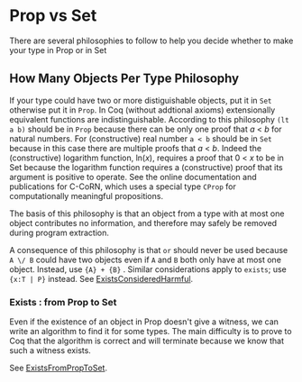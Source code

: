 Prop vs Set
===========

There are several philosophies to follow to help you decide whether to make your type in Prop or in Set

How Many Objects Per Type Philosophy
------------------------------------

If your type could have two or more distiguishable objects, put it in `Set` otherwise put it in `Prop`. In Coq (without addtional axioms) extensionally equivalent functions are indistinguishable. According to this philosophy `(lt a b)` should be in `Prop` because there can be only one proof that *a* &lt; *b* for natural numbers. For (constructive) real number `a < b` should be in `Set` because in this case there are multiple proofs that *a* &lt; *b*. Indeed the (constructive) logarithm function, ln(*x*), requires a proof that 0 &lt; *x* to be in Set because the logarithm function requires a (constructive) proof that its argument is positive to operate. See the online documentation and publications for C-CoRN, which uses a special type `CProp` for computationally meaningful propositions.

The basis of this philosophy is that an object from a type with at most one object contributes no information, and therefore may safely be removed during program extraction.

A consequence of this philosophy is that `or` should never be used because `A \/ B` could have two objects even if `A` and `B` both only have at most one object. Instead, use `{A} + {B}` . Similar considerations apply to `exists`; use `{x:T | P}` instead. See [ExistsConsideredHarmful](ExistsConsideredHarmful).

### Exists : from Prop to Set

Even if the existence of an object in Prop doesn't give a witness, we can write an algorithm to find it for some types. The main difficulty is to prove to Coq that the algorithm is correct and will terminate because we know that such a witness exists.

See [ExistsFromPropToSet](ExistsFromPropToSet).
